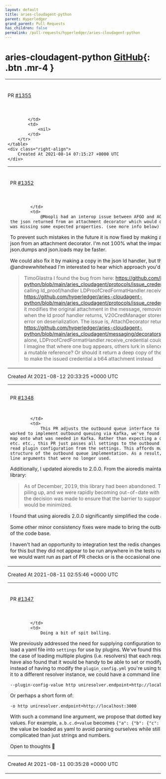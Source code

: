 ```yaml
---
layout: default
title: aries-cloudagent-python
parent: Hyperledger
grand_parent: Pull Requests
has_children: false
permalink: /pull-requests/hyperledger/aries-cloudagent-python
---
```


# aries-cloudagent-python <span class="fs-3 right-align">[GitHub](https://github.com/hyperledger/aries-cloudagent-python){: .btn .mr-4 }</span>


<div>
    <table>
        <tr>
            <td>
                PR <a href="https://github.com/hyperledger/aries-cloudagent-python/pull/1355" class=".btn">#1355</a>
            </td>
            <td>
                <b>
                    Added base subwallet name to cli
                </b>
            </td>
        </tr>
        <tr>
            <td>
                
            </td>
            <td>
                <nil>
            </td>
        </tr>
    </table>
    <div class="right-align">
        Created At 2021-08-14 07:15:27 +0000 UTC
    </div>
</div>

<div>
    <table>
        <tr>
            <td>
                PR <a href="https://github.com/hyperledger/aries-cloudagent-python/pull/1352" class=".btn">#1352</a>
            </td>
            <td>
                <b>
                    fix: deepcopy attach decorator data
                </b>
            </td>
        </tr>
        <tr>
            <td>
                
            </td>
            <td>
                @Moopli had an interop issue between AFGO and ACA-Py. It came down to ACA-Py modifying the json returned from an attachment decorator which would cause issues later on because the object was missing some expected properties. (see more info below)

To prevent such mistakes in the future it is now fixed by making a deep copy both when setting and retrieving json from an attachment decorator. I'm not 100% what the impact of this is on performance, and whether json.dumps and json.loads may be faster.

We could also fix it by making a copy in the json ld handler, but this won't fix the issue all together. @andrewwhitehead I'm interested to hear which approach you'd take.

> TimoGlastra I found the bug
from here:
https://github.com/hyperledger/aries-cloudagent-python/blob/main/aries_cloudagent/protocols/issue_credential/v2_0/manager.py#L571
we end up calling ld_proof/handler LDProofCredFormatHandler.receive_credential, and when it gets here:
https://github.com/hyperledger/aries-cloudagent-python/blob/main/aries_cloudagent/protocols/issue_credential/v2_0/formats/ld_proof/handler.py#L493
it modifies the original attachment in the message, removing the proof member from the credential. So when the ld proof handler returns, V20CredManager stores the damaged message, causing the later error on deserialization.
The issue is, AttachDecorator returns json attachments by reference: https://github.com/hyperledger/aries-cloudagent-python/blob/main/aries_cloudagent/messaging/decorators/attach_decorator.py#L560
To fix this issue alone, LDProofCredFormatHandler.receive_credential could simply build a shallow copy of cred_dict
but I imagine that where one bug appears, others lurk in silence - is AttachDecorator` supposed to provide a mutable reference? Or should it return a deep copy of the dict?
the workaround I'm doing right now is to make the issued credential a b64 attachment instead
            </td>
        </tr>
    </table>
    <div class="right-align">
        Created At 2021-08-12 20:33:25 +0000 UTC
    </div>
</div>

<div>
    <table>
        <tr>
            <td>
                PR <a href="https://github.com/hyperledger/aries-cloudagent-python/pull/1348" class=".btn">#1348</a>
            </td>
            <td>
                <b>
                    Refactor outbound queue interface
                </b>
            </td>
        </tr>
        <tr>
            <td>
                
            </td>
            <td>
                This PR adjusts the outbound queue interface to be more easily generalized. As we've worked to implement outbound queuing via Kafka, we've found that the configuration just did not map onto what was needed in Kafka. Rather than expecting a connection string and parsing protocol etc. etc., this PR just passes all settings to the outbound queue implementation and allows it to read plugin configuration from the settings. This affords much greater flexibility in the structure of the outbound queue implementation. As a result, I removed some outbound queue command line arguments that were no longer used.

Additionally, I updated aioredis to 2.0.0. From the aioredis maintainers speaking on version 1.3.1 of the library:

> As of December, 2019, this library had been abandoned. The code had grown stale, issues were piling up, and we were rapidly becoming out-of-date with Redis’s own feature-set. In light of this, the decision was made to ensure that the barrier to support for potential maintainers or contributors would be minimized.

I found that using aioredis 2.0.0 significantly simplified the code as it stood.

Some other minor consistency fixes were made to bring the outbound queue package in line with the rest of the code base.

I haven't had an opportunity to integration test the redis changes just yet. I noticed there were some tests for this but they did not appear to be run anywhere in the tests run by the github actions. Is this something we would want run as part of PR checks or is the occasional one-off sufficient?
            </td>
        </tr>
    </table>
    <div class="right-align">
        Created At 2021-08-11 02:55:46 +0000 UTC
    </div>
</div>

<div>
    <table>
        <tr>
            <td>
                PR <a href="https://github.com/hyperledger/aries-cloudagent-python/pull/1347" class=".btn">#1347</a>
            </td>
            <td>
                <b>
                    feat: set arbitrary plugin config value at cli
                </b>
            </td>
        </tr>
        <tr>
            <td>
                
            </td>
            <td>
                Doing a bit of spit balling.

We previously addressed the need for supplying configuration to plugins with the `--plugin-config` flag to load a yaml file into `settings` for use by plugins. We've found this feature to be quite helpful, especially in the case of loading multiple plugins (i.e. resolvers) that each require their own configuration. However, we have also found that it would be handy to be able to set or modify these values from the command line. So instead of having to modify the `plugin_config.yml` you're using to load the universal resolver plugin to point it to a different resolver instance, we could have a command line argument like the following:
```
--plugin-config-value http_uniresolver.endpoint=http://localhost:3000
```

Or perhaps a short form of:
```
-o http_uniresolver.endpoint=http://localhost:3000
```

With such a command line argument, we propose that dotted key values act as a shorthand for nesting values. For example, `a.b.c.d=value` becomes `{"a": {"b": {"c": {"d": "value"}}}}`. We also propose that the value be loaded as yaml to avoid parsing ourselves while still allowing us to express values more complicated than just strings and numbers.

Open to thoughts :slightly_smiling_face: 
            </td>
        </tr>
    </table>
    <div class="right-align">
        Created At 2021-08-11 00:35:28 +0000 UTC
    </div>
</div>

